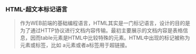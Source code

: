 ### HTML-超文本标记语言

> 作为WEB前端的基础编程语言，HTML其实是一门标记语言，设计的目的是为了通过HTTP协议进行文档内容传输。最初主要展示的文档内容是表格信息，因而table元素是HTML中比较特殊的元素。HTML中出现的标记被称为元素或标签，比如 a元素或者a标签用于超链接。